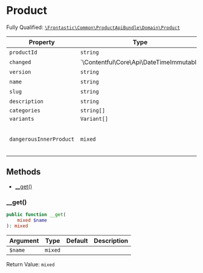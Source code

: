#  Product

Fully Qualified: [`\Frontastic\Common\ProductApiBundle\Domain\Product`](../../../../src/php/ProductApiBundle/Domain/Product.php)



Property|Type|Default|Description
--------|----|-------|-----------
`productId`|`string`|``|
`changed`|`\Contentful\Core\Api\DateTimeImmutable|null`|``|
`version`|`string`|``|
`name`|`string`|``|
`slug`|`string`|``|
`description`|`string`|``|
`categories`|`string[]`|`[]`|
`variants`|`Variant[]`|`[]`|
`dangerousInnerProduct`|`mixed`|``|Access original object from backend

## Methods

* [__get()](#get)


### __get()


```php
public function __get(
    mixed $name
): mixed
```






Argument|Type|Default|Description
--------|----|-------|-----------
`$name`|`mixed`||

Return Value: `mixed`

